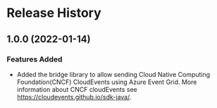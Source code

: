 # Release History

## 1.0.0 (2022-01-14)

### Features Added
- Added the bridge library to allow sending Cloud Native Computing Foundation(CNCF) CloudEvents using Azure Event Grid.
  More information about CNCF cloudEvents see https://cloudevents.github.io/sdk-java/.
